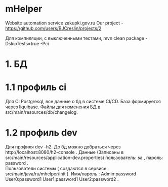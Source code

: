 # mHelper

Website automation service zakupki.gov.ru Our project - https://github.com/users/BJCreslin/projects/2

Для компиляции, с выключенными тестами, mvn clean package -DskipTests=true -Pci

# 1. БД

# 1.1 профиль ci

Для CI Postgresql, все данные о бд в системе CI/CD. База формируется через liquibase. Файлы для изменения БД в
src/main/resources/db/changelog.

# 1.2 профиль dev

Для профиля dev -h2. До бд можно добраться через http://localhost:8080/h2-console . Данные (Записаны в
src/main/resources/application-dev.properties) пользователь: sa , пароль: password .     
Пользователи системы ( создаются в сервисе src/main/java/ru/mhelper/init ). Имя/пароль : Admin:password User0:password1
User1:password1 User2:password2 .
